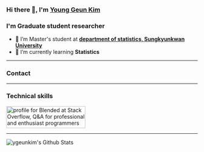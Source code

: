 ### Hi there 👋, I'm [Young Geun Kim](https://ygeunkim.github.io)

<!--
**ygeunkim/ygeunkim** is a ✨ _special_ ✨ repository because its `README.md` (this file) appears on your GitHub profile.

Here are some ideas to get you started:

- 🔭 I’m currently working on ...
- 🌱 I’m currently learning ...
- 👯 I’m looking to collaborate on ...
- 🤔 I’m looking for help with ...
- 💬 Ask me about ...
- 📫 How to reach me: ...
- 😄 Pronouns: ...
- ⚡ Fun fact: ...
-->

### I'm Graduate student researcher

- 🔭 I’m Master's student at [**department of statistics, Sungkyunkwan University**](https://stat.skku.edu/stat/index.do)
- 🌱 I’m currently learning **Statistics**

---

### Contact


---

### Technical skills

<a href="https://stackoverflow.com/users/10358660/blended"><img src="https://stackoverflow.com/users/flair/10358660.png" width="208" height="58" alt="profile for Blended at Stack Overflow, Q&amp;A for professional and enthusiast programmers" title="profile for Blended at Stack Overflow, Q&amp;A for professional and enthusiast programmers"></a>

---

<img align="left" alt="ygeunkim's Github Stats" src="https://github-readme-stats.vercel.app/api?username=ygeunkim&show_icons=true&hide_border=true" />
